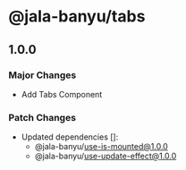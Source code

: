 # @jala-banyu/tabs

## 1.0.0

### Major Changes

- Add Tabs Component

### Patch Changes

- Updated dependencies []:
  - @jala-banyu/use-is-mounted@1.0.0
  - @jala-banyu/use-update-effect@1.0.0
